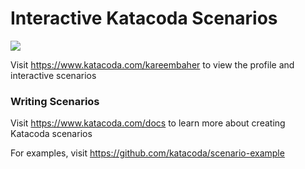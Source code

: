 # Interactive Katacoda Scenarios

[![](http://shields.katacoda.com/katacoda/kareembaher/count.svg)](https://www.katacoda.com/kareembaher "Get your profile on Katacoda.com")

Visit https://www.katacoda.com/kareembaher to view the profile and interactive scenarios

### Writing Scenarios
Visit https://www.katacoda.com/docs to learn more about creating Katacoda scenarios

For examples, visit https://github.com/katacoda/scenario-example

